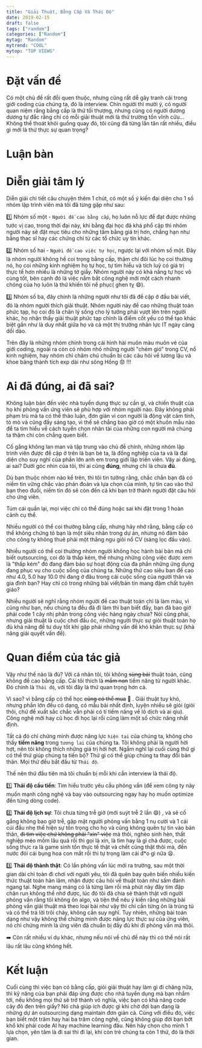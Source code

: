 ```yaml
---
title: "Giải Thuật, Bằng Cấp Và Thái Độ"
date: 2019-02-15
draft: false
tags: ["random"]
categories: ["Random"]
mytag: "Random"
mytrend: "COOL"
mytop: "TOP VIEWS"
---
```

# Đặt vấn đề

Có một chủ đề rất đỗi quen thuộc, nhưng cũng rất dễ gây tranh cãi trong giới coding của chúng ta, đó là interview. Chín người thì mười ý, có người quan niệm rằng bằng cấp là thứ tối thượng, nhưng cũng có người dương dương tự đắc rằng chỉ có mỗi giải thuật mới là thứ trường tồn vĩnh cửu... Không thể thoát khỏi guồng quay đó, tôi cũng đã từng lăn tăn rất nhiều, điều gì mới là thứ thực sự quan trọng?

# Luận bàn

# Diễn giải tâm lý

Diễn giải chi tiết câu chuyện thêm 1 chút, có một số ý kiến đại diện cho 1 số nhóm lập trình viên mà tôi đã từng gặp như sau:

:one: Nhóm số một - `Người đề cao bằng cấp`, họ luôn nỗ lực để đạt được những tước vị cao, trong thời đại này, khi bằng đại học đã khá phổ cập thì nhóm người này sẽ đặt mục tiêu cho những tấm bằng giá trị hơn, chẳng hạn như bằng thạc sĩ hay các chứng chỉ từ các tổ chức uy tín khác.

:two: Nhóm số hai - `Người đề cao việc tự học`, ngược lại với nhóm số một. Đây là nhóm người không hề coi trọng bằng cấp, thậm chí đôi lúc họ coi thường nó, họ coi những kinh nghiệm họ tự học, tự tìm hiểu và tích luỹ có giá trị thực tế hơn nhiều là những tờ giấy. Nhóm người này có khả năng tự học vô cùng tốt, bên cạnh đó là việc nắm bắt công nghệ mới một cách nhanh chóng của họ luôn là thứ khiến tôi nể phục( ghen tỵ  :smile:).

:three: Nhóm số ba, đây chính là những người như tôi đã đề cập ở đầu bài viết, đó là nhóm người thích giải thuật. Nhóm người này đề cao những thuật toán phức tạp, họ coi đó là chân lý sống cho lý tưởng phải vượt lên trên người khác, họ nhận thấy giải thuật phức tạp chính là điểm cốt yếu có thể tạo khác biệt gần như là duy nhất giữa họ và cả một thị trường nhân lực IT ngày càng dồi dào. 

Trên đây là những nhóm chính trong cái hình hài muôn màu muôn vẻ của giới coding, ngoài ra còn có nhóm nhỏ những người "chém gió" trong CV, nổ kinh nghiệm, hay nhóm chỉ chăm chú chuẩn bị các câu hỏi về lương lậu và khoe bảng thành tích exp dài như sông Hồng :worried: !!!

# Ai đã đúng, ai đã sai?

Không luận bàn đến việc nhà tuyển dụng thực sự cần gì, và chiến thuật của họ khi phỏng vấn ứng viên sẽ phù hợp với nhóm người nào. Đây không phải phạm trù mà ta có thể thảo luận, đơn giản vì con người là động vật cảm tính, tò mò và cũng đầy sáng tạo, vì thế sẽ chẳng bao giờ có một khuôn mẫu nào để ta tìm hiểu về cách tuyển chọn nhân tài của những con người mà chúng ta thậm chí còn chẳng quen biết.

Cố gắng không lan man và tập trung vào chủ đề chính, những nhóm lập trình viên được đề cập ở trên là bạn bè ta, là đồng nghiệp của ta và là đại diện cho suy nghĩ của phần lớn anh em trong giới lập triền viên. Vậy ai đúng, ai sai? Dưới góc nhìn của tôi, thì ai cũng **đúng**, nhưng chỉ là chưa **đủ**.

Dù bạn thuộc nhóm nào kể trên, thì tôi tin tưởng rằng, chắc chắn bạn đã có niềm tin vững chắc vào phán đoán và lựa chọn của mình, tự tin cao vào thứ bạn theo đuổi, niềm tin đó sẽ còn đến cả khi bạn trở thành người đặt câu hỏi cho ứng viên.

Túm cái quần lại, mọi việc chỉ có thể đúng hoặc sai khi đặt trong 1 hoàn cảnh cụ thể. 

Nhiều người có thể coi thường bằng cấp, nhưng hãy nhớ rằng, bằng cấp có thể không chứng tỏ bạn là một siêu nhân trong dự án, nhưng nó đảm bảo cho công ty không thuê phải một thằng ngu giỏi nổ CV (sàng lọc đầu vào). 

Nhiều người có thể coi thường nhóm người không học hành bài bản mà chỉ biết outsourcing, coi đó là thấp kém, thế nhưng những công việc được xem là "thấp kém" đó đang đảm bảo sự hoạt động của đa phần những ứng dụng đang phục vụ cho cuộc sống của chúng ta. Những thứ cao siêu bạn đề cao như 4.0, 5.0 hay 10.0 thì đang ở đâu trong cái cuộc sống của người thân và gia đình bạn? Hay chỉ có trong những bài viết/bản tin mang đậm chất tuyên giáo?

Nhiều người sẽ nghĩ rằng nhóm người đề cao thuật toán chỉ là làm màu, vì cũng như bạn, nếu chúng ta đều đã đi làm thì bạn biết đấy, bạn đã bao giờ phải code 1 cây nhị phân trong công việc hàng ngày chưa? Nói cũng phải, nhưng giải thuật là cuộc chơi đầu óc, những người thực sự giỏi thuật toán họ đủ khả năng để tư duy tốt khi gặp phải những vấn đề khó khăn thực sự  (khả năng giải quyết vấn đề).

# Quan điểm của tác giả

Vậy như thế nào là đủ? Với cá nhân tôi, tôi không ~~sùng bái~~ thuật toán, cũng không đề cao bằng cấp. Cái tôi thích là ~~mầm non~~  tiềm năng từ người khác. Đó chính là `Thái độ`, với tôi đây là thứ quan trọng hơn cả. 

Vì sao? vì bằng cấp có thể học ~~cũng có thể mua~~ :see_no_evil: . Giải thuật tuy khó, nhưng phần lớn đều có dạng, có mẫu bài nhất định, luyện nhiều sẽ giỏi (giỏi thôi, chứ để xuất sắc chắc vẫn phải có tí tiềm năng về lô dịch và ai qìu). Công nghệ mới hay cũ học đi học lại rồi cũng làm một số chức năng nhất định. 

Tất cả đó chỉ chứng minh được năng lực `hiện tại` của chúng ta, không cho thấy **tiềm năng** trong `tương lai` của chúng ta. Tôi không phải là người hời hợt, nên tôi không thích những giá trị hời hợt. Ngẫm nghĩ lại cuối cùng thứ gì có thể thứ giúp chúng ta tiến bộ? Thứ gì có thể giúp chúng ta thay đổi bản thân. Mọi thứ đều bắt đầu từ `Thái độ`. 

Thế nên thứ đầu tiên mà tôi chuẩn bị mỗi khi cần interview là thái độ.

:one: **Thái độ cầu tiến**: Tìm hiểu trước yêu cầu phỏng vấn (để xem công ty này muốn mạnh công nghệ và bay vào outsourcing ngay hay họ muốn optimize đến từng dòng code).

:two: **Thái độ lịch sự**: Tôi chưa từng trễ giờ (mới suýt trễ 2 lần :smile:) , và sẽ cố gắng không bao giờ trễ, gặp mặt người phỏng vấn bằng 1 nụ cười và 1 cái cúi đầu nhẹ thể hiện sự tôn trọng cho họ và cũng không quên tự tin vào bản thân, ~~đi tìm việc chứ không phải "xin" việc~~ mà thôi, nghèo sinh hèn, thất nghiệp méo mồm lâu quá rồi thì gọi là xin, là tìm hay là gì chả được, cuộc sống thực ra là game sinh tồn thực tế thật và chết cũng thật thôi mà, đến nước đói cái bụng hoa con mắt rồi thì tự trọng làm cái đ*o gì nữa :tired_face:.

:three: **Thái độ thành thật**: Có lần phỏng vấn lúc mới ra trường, sau một thời gian dài chỉ toàn đi chơi với người yêu, tôi đã quên bay quên biến nhiều kiến thức thuật toán hàn lâm, nhận được câu hỏi về thuật toán như sấm đánh ngang tại. Nghe mang máng có là từng làm rồi mà phút này đây tim đập chân run không thể nhớ được, lúc đó tôi đã chia sẻ thành thật với người phỏng vấn rằng tôi không ôn algo, và tiện thể nêu ý kiến rằng những bài phỏng vấn giải thuật mà theo loại bài như vậy thì chỉ cần từng ôn là trúng tủ và có thể trả lời trôi chảy, không cần suy nghĩ. Tuy nhiên, những bài toán dạng như vậy không thể chứng minh được năng lực thực sự của ứng viên, nó chỉ chứng minh là ứng viên đã chuẩn bị đầy đủ khi đi phỏng vấn mà thôi.

:arrow_right: Còn rất nhiều ví dụ khác, nhưng nếu nói về chủ đề này thì có thể nói rất lâu rất lâu cũng không hết.

# Kết luận

Cuối cùng thì việc bạn có bằng cấp, giỏi giải thuật hay làm gì đi chăng nữa, thì kỹ năng của bạn phải đáp ứng được cho nhà tuyển dụng mà bạn nhắm tới, nếu không mọi thứ sẽ trở thành vô nghĩa, việc bạn có khả năng code cây đỏ đen trên giấy? Nó chả giúp ích được gì khi chờ đợi bạn đang là những dự án outsourcing dạng maintain đơn giản cả. Cũng với điều đó, việc bạn biết một trăm hay hai ba trăm công nghệ, cũng không giúp đời bạn bớt khổ khi phải code AI hay machine learning đâu. Nên hãy chọn cho mình 1 lựa chọn, yên tâm là đi sai thì đi lại, khi còn trẻ chúng ta còn 1 thứ, đó là thời gian.
